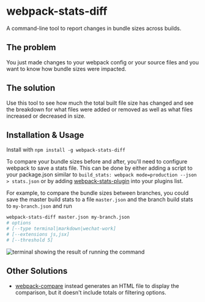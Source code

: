 # webpack-stats-diff

A command-line tool to report changes in bundle sizes across builds.

## The problem

You just made changes to your webpack config or your source files and you want to know how bundle sizes were impacted.

## The solution

Use this tool to see how much the total built file size has changed and see the breakdown for what files were added or removed as well as what files increased or decreased in size.

## Installation & Usage

Install with `npm install -g webpack-stats-diff`

To compare your bundle sizes before and after, you'll need to configure webpack to save a stats file. This can be done by either adding a script to your package.json similar to `build_stats: webpack mode=production --json > stats.json` or by adding [webpack-stats-plugin](https://github.com/FormidableLabs/webpack-stats-plugin) into your plugins list.

For example, to compare the bundle sizes between branches, you could save the master build stats to a file `master.json` and the branch build stats to `my-branch.json` and run

```bash
webpack-stats-diff master.json my-branch.json
# options
# [--type terminal|markdown|wechat-work]
# [--extensions js,jsx]
# [--threshold 5]
```

![terminal showing the result of running the command](demo-screenshot.png)

## Other Solutions

* [webpack-compare](https://github.com/Southpaw17/webpack-compare) instead generates an HTML file to display the comparison, but it doesn't include totals or filtering options.
